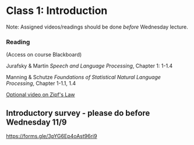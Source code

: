 Class 1: Introduction
============

Note: Assigned videos/readings should be done *before* Wednesday lecture. 

### Reading 
(Access on course Blackboard)

Jurafsky & Martin *Speech and Language Processing*, Chapter 1: 1-1.4 

Manning & Schutze *Foundations of Statistical Natural Language Processing*, Chapter 1-1.1, 1.4 

[Optional video on Zipf's Law](https://www.youtube.com/watch?v=fCn8zs912OE) 

## Introductory survey - please do before Wednesday 11/9 

https://forms.gle/3pYG6Ep4oAst96ri9 
